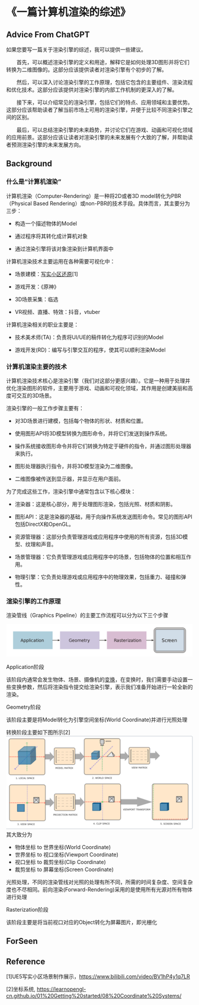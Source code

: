 # 《一篇计算机渲染的综述》

## Advice From ChatGPT

如果您要写一篇关于渲染引擎的综述，我可以提供一些建议。

　　首先，可以概述渲染引擎的定义和用途，解释它是如何处理3D图形并将它们转换为二维图像的。这部分应该提供读者对渲染引擎有个初步的了解。

　　然后，可以深入讨论渲染引擎的工作原理，包括它包含的主要组件、渲染流程和优化技术。这部分应该提供对渲染引擎的内部工作机制的更深入的了解。

　　接下来，可以介绍常见的渲染引擎，包括它们的特点、应用领域和主要优势。这部分应该帮助读者了解当前市场上可用的渲染引擎，并便于比较不同渲染引擎之间的区别。

　　最后，可以总结渲染引擎的未来趋势，并讨论它们在游戏、动画和可视化领域的应用前景。这部分应该让读者对渲染引擎的未来发展有个大致的了解，并帮助读者预测渲染引擎的未来发展方向。

## Background

### 什么是“计算机渲染”

计算机渲染（Computer-Rendering）是一种将2D或者3D model转化为PBR（Physical Based Rendering）或non-PBR的技术手段。具体而言，其主要分为三步：

- 构造一个描述物体的Model

- 通过程序将其转化成计算机对象

- 通过渲染引擎将该对象渲染到计算机界面中

计算机渲染技术主要运用在各种需要可视化中：

- 场景建模：[写实小区还原](https://www.bilibili.com/video/BV1hP4y1q7LR)[1]

- 游戏开发：《原神》

- 3D场景采集：临选

- VR视频、直播、特效：抖音，vtuber

计算机渲染相关的职业主要是：

- 技术美术师(TA)：负责将UI/UE的稿件转化为程序可识别的Model

- 游戏开发(RD)：编写与引擎交互的程序，使其可以顺利渲染Model

### 计算机渲染主要的技术

计算机渲染技术核心是渲染引擎（我们对这部分更感兴趣）。它是一种用于处理并优化渲染图形的软件，主要用于游戏、动画和可视化领域，其作用是创建美丽和高度可交互的3D场景。

渲染引擎的一般工作步骤主要有：

- 对3D场景进行建模，包括每个物体的形状、材质和位置。

- 使用图形API将3D模型转换为图形命令，并将它们发送到操作系统。

- 操作系统接收图形命令并将它们转换为特定于硬件的指令，并通过图形处理器来执行。

- 图形处理器执行指令，并将3D模型渲染为二维图像。

- 二维图像被传送到显示器，并显示在用户面前。

为了完成这些工作，渲染引擎中通常包含以下核心模块：

- 渲染器：这是核心部分，用于处理图形渲染，包括光照、材质和阴影。

- 图形API：这是渲染器的基础，用于向操作系统发送图形命令。常见的图形API包括DirectX和OpenGL。

- 资源管理器：这部分负责管理游戏或应用程序中使用的所有资源，包括3D模型、纹理和声音。

- 场景管理器：它负责管理游戏或应用程序中的场景，包括物体的位置和相互作用。

- 物理引擎：它负责处理游戏或应用程序中的物理效果，包括重力、碰撞和弹性。

### 渲染引擎的工作原理

渲染管线（Graphics Pipeline）的主要工作流程可以分为以下三个步骤

![alt](./graphics_pipeline.png)

Application阶段

该阶段内通常会发生物体、场景、摄像机的[变换](../base-render/base-knowledge/transform.md)，在变换时，我们需要手动设置一些变换参数，然后将渲染指令提交给渲染引擎，表示我们准备开始进行一轮全新的渲染。

Geometry阶段

该阶段主要是将Model转化为引擎空间坐标(World Coordinate)并进行光照处理

转换阶段主要如下图所示[2]
![alt](./geometry.png)
其大致分为

- 物体坐标 to 世界坐标(World Coordinate)
- 世界坐标 to 视口坐标(Viewport Coordinate)
- 视口坐标 to 裁剪坐标(Clip Coordinate)
- 裁剪坐标 to 屏幕坐标(Screen Coordinate)

光照处理，不同的渲染管线对光照的处理有所不同，所需的时间复杂度、空间复杂度也不尽相同。前向渲染(Forward-Rendering)采用的是使用所有光源对所有物体进行处理

Rasterization阶段

该阶段主要是将当前视口对应的Object转化为屏幕图片，即光栅化

## ForSeen


## Reference

[1]UE5写实小区场景制作展示，https://www.bilibili.com/video/BV1hP4y1q7LR

[2]坐标系统, https://learnopengl-cn.github.io/01%20Getting%20started/08%20Coordinate%20Systems/